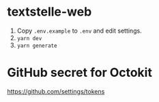 # textstelle-web

1. Copy `.env.example` to `.env` and edit settings.
2. `yarn dev`
3. `yarn generate`

# GitHub secret for Octokit
https://github.com/settings/tokens